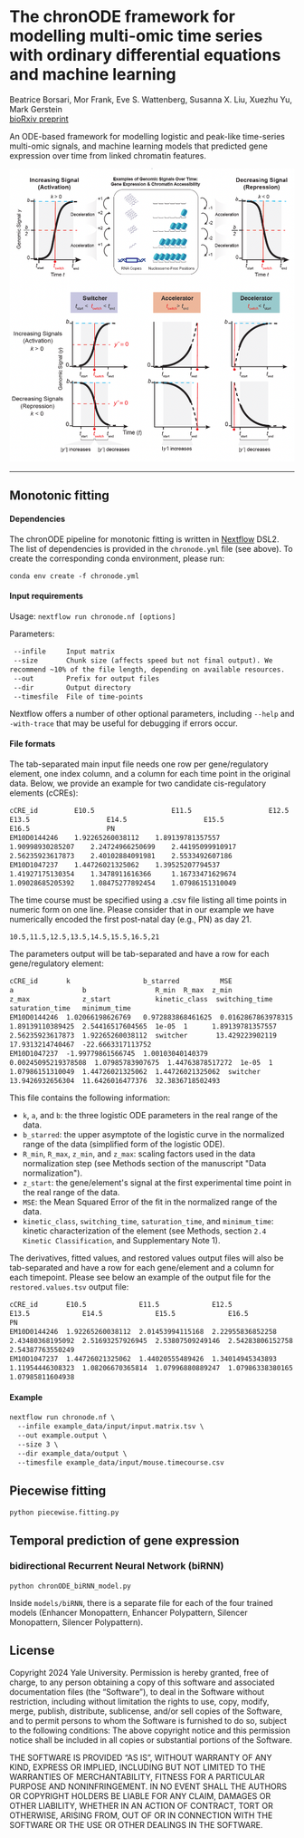 # The chronODE framework for modelling multi-omic time series with ordinary differential equations and machine learning
Beatrice Borsari, Mor Frank, Eve S. Wattenberg, Susanna X. Liu, Xuezhu Yu, Mark Gerstein  
[bioRxiv preprint](https://www.biorxiv.org/content/10.1101/2023.12.13.571513v1)  

An ODE-based framework for modelling logistic and peak-like time-series multi-omic signals, and machine learning models that predicted gene expression over time from linked chromatin features.

![](https://github.com/gersteinlab/chronODE/blob/main/figure1.png)

***

## Monotonic fitting

#### Dependencies

The chronODE pipeline for monotonic fitting is written in [Nextflow](https://www.nextflow.io/) DSL2.
The list of dependencies is provided in the `chronode.yml` file (see above). 
To create the corresponding conda environment, please run: 

```
conda env create -f chronode.yml
```

#### Input requirements

Usage: `nextflow run chronode.nf [options]`

Parameters: 
```
 --infile     Input matrix 
 --size       Chunk size (affects speed but not final output). We recommend ~10% of the file length, depending on available resources.
 --out        Prefix for output files
 --dir        Output directory
 --timesfile  File of time-points
```

Nextflow offers a number of other optional parameters, including `--help` and `-with-trace` that may be useful for debugging if errors occur.
#### File formats
The tab-separated main input file needs one row per gene/regulatory element, one index column, and a column for each time point in the original data. Below, we provide an example for two candidate cis-regulatory elements (cCREs):
```
cCRE_id	        E10.5	                E11.5	                E12.5	                E13.5	                E14.5	                E15.5	                E16.5	                PN
EM10D0144246	1.92265260038112	1.89139781357557	1.90998930285207	2.24724966250699	2.44195099910917	2.56235923617873	2.40102884091981	2.5533492607186
EM10D1047237	1.44726021325062	1.39525207794537	1.41927175130354	1.3478911616366		1.16733471629674	1.09028685205392	1.08475277892454	1.07986151310049
```

The time course must be specified using a .csv file listing all time points in numeric form on one line. Please consider that in our example we have numerically encoded the first post-natal day (e.g., PN) as day 21.
```
10.5,11.5,12.5,13.5,14.5,15.5,16.5,21
```

The parameters output will be tab-separated and have a row for each gene/regulatory element:
```
cCRE_id       k                  b_starred          MSE                  a                 b                 R_min  R_max  z_min             z_max             z_start           kinetic_class  switching_time    saturation_time   minimum_time
EM10D0144246  1.02066198626769   0.972883868461625  0.0162867863978315   1.89139110389425  2.54416517604565  1e-05  1      1.89139781357557  2.56235923617873  1.92265260038112  switcher       13.429223902119   17.9313214740467  -22.6663317113752
EM10D1047237  -1.99779861566745  1.00103040140379   0.00245095219378508  1.07985783907675  1.44763878517272  1e-05  1      1.07986151310049  1.44726021325062  1.44726021325062  switcher       13.9426932656304  11.6426016477376  32.3836718502493
```
This file contains the following information:
* `k`, `a`, and `b`: the three logistic ODE parameters in the real range of the data.
* `b_starred`: the upper asymptote of the logistic curve in the normalized range of the data (simplified form of the logistic ODE).
* `R_min`, `R_max`, `z_min`, and `z_max`: scaling factors used in the data normalization step (see Methods section of the manuscript "Data normalization").
* `z_start`: the gene/element's signal at the first experimental time point in the real range of the data. 
* `MSE`: the Mean Squared Error of the fit in the normalized range of the data. 
* `kinetic_class`, `switching_time`, `saturation_time`, and `minimum_time`: kinetic characterization of the element (see Methods, section `2.4 Kinetic Classification`, and Supplementary Note 1).

The derivatives, fitted values, and restored values output files will also be tab-separated and have a row for each gene/element and a column for each timepoint. Please see below an example of the output file for the `restored.values.tsv` output file:
```
cCRE_id       E10.5             E11.5             E12.5             E13.5             E14.5             E15.5             E16.5             PN
EM10D0144246  1.92265260038112  2.01453994115168  2.22955836852258  2.43480368195092  2.51693257926945  2.53807509249146  2.54283806152758  2.54387763550249
EM10D1047237  1.44726021325062  1.44020555489426  1.34014945343893  1.11954446308323  1.08206670365814  1.07996880889247  1.07986338380165  1.07985811604938
```
#### Example
```
nextflow run chronode.nf \
  --infile example_data/input/input.matrix.tsv \
  --out example.output \
  --size 3 \
  --dir example_data/output \
  --timesfile example_data/input/mouse.timecourse.csv
```

## Piecewise fitting
```
python piecewise.fitting.py
```

## Temporal prediction of gene expression

### bidirectional Recurrent Neural Network (biRNN)
```
python chronODE_biRNN_model.py
```
Inside ```models/biRNN```, there is a separate file for each of the four trained models (Enhancer Monopattern, Enhancer Polypattern, Silencer Monopattern, Silencer Polypattern).


## License
Copyright 2024 Yale University.
Permission is hereby granted, free of charge, to any person obtaining a copy of this software and associated documentation files (the “Software”), to deal in the Software without restriction, including without limitation the rights to use, copy, modify, merge, publish, distribute, sublicense, and/or sell copies of the Software, and to permit persons to whom the Software is furnished to do so, subject to the following conditions:
The above copyright notice and this permission notice shall be included in all copies or substantial portions of the Software.

THE SOFTWARE IS PROVIDED “AS IS”, WITHOUT WARRANTY OF ANY KIND, EXPRESS OR IMPLIED, INCLUDING BUT NOT LIMITED TO THE WARRANTIES OF MERCHANTABILITY, FITNESS FOR A PARTICULAR PURPOSE AND NONINFRINGEMENT. IN NO EVENT SHALL THE AUTHORS OR COPYRIGHT HOLDERS BE LIABLE FOR ANY CLAIM, DAMAGES OR OTHER LIABILITY, WHETHER IN AN ACTION OF CONTRACT, TORT OR OTHERWISE, ARISING FROM, OUT OF OR IN CONNECTION WITH THE SOFTWARE OR THE USE OR OTHER DEALINGS IN THE SOFTWARE.


